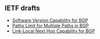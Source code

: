 ## IETF drafts

* [Software Version Capability for BGP](https://datatracker.ietf.org/doc/html/draft-abraitis-bgp-version-capability)
* [Paths Limit for Multiple Paths in BGP](https://datatracker.ietf.org/doc/html/draft-abraitis-idr-addpath-paths-limit)
* [Link-Local Next Hop Capability for BGP](https://datatracker.ietf.org/doc/html/draft-white-linklocal-capability)
